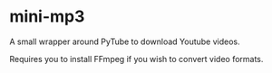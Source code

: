 # mini-mp3
A small wrapper around PyTube to download Youtube videos.

Requires you to install FFmpeg if you wish to convert video formats.
